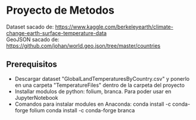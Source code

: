 # Proyecto de Metodos

Dataset sacado de: https://www.kaggle.com/berkeleyearth/climate-change-earth-surface-temperature-data  
GeoJSON sacado de: https://github.com/johan/world.geo.json/tree/master/countries

## Prerequisitos

- Descargar dataset "GlobalLandTemperaturesByCountry.csv" y ponerlo en una carpeta "TemperatureFiles" dentro de la carpeta del proyecto
- Installar modulos de python: folium, branca. Para poder usar en JupyterNotebook
- Comandos para instalar modules en Anaconda:
  conda install -c conda-forge folium
  conda install -c conda-forge branca
